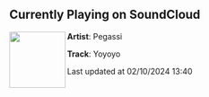## Currently Playing on SoundCloud

[<img align="left" width="100" src="https://i1.sndcdn.com/artworks-owgAitRUa6zT-0-t500x500.jpg">](https://soundcloud.com/pegassimusic/yoyoyo?in=saxurn/sets/tmp/)

**Artist**: Pegassi 

**Track**: Yoyoyo

Last updated at 02/10/2024 13:40
